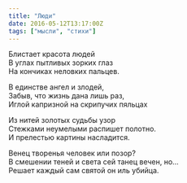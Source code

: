 ```yaml
---
title: "Люди"
date: 2016-05-12T13:17:00Z
tags: ["мысли", "стихи"]
---
```


Блистает красота людей  
В углах пытливых зорких глаз  
На кончиках неловких пальцев.

В единстве ангел и злодей,  
Забыв, что жизнь дана лишь раз,  
Иглой капризной на скрипучих пяльцах

Из нитей золотых судьбы узор  
Стежками неумелыми распишет полотно.  
И прелестью картины насладится.

Венец творенья человек или позор?  
В смешении теней и света сей танец вечен, но…  
Решает каждый сам святой он иль убийца.  
